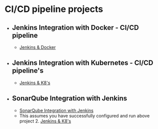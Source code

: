# CI/CD pipeline projects

- ## Jenkins Integration with Docker - CI/CD pipeline
    - [Jenkins & Docker](JenkinsDocker/README.md)

- ## Jenkins Integration with Kubernetes - CI/CD pipeline's
     - [Jenkins & K8's](JenkinsK8s/README.md)

- ## SonarQube Integration with Jenkins
     - [SonarQube Integration with Jenkins](https://github.com/yogmangela/SonarQube)
     - This assumes you have successfully configured and run above project 2. [Jenkins & K8's](JenkinsK8s/README.md)